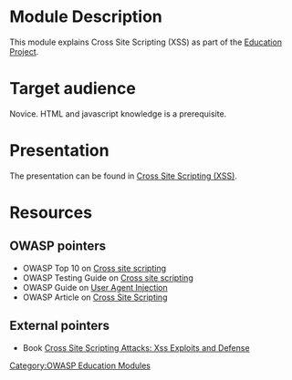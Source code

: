 # Module Description

This module explains Cross Site Scripting (XSS) as part of the
[Education Project](:Category:OWASP_Education_Project "wikilink").

# Target audience

Novice. HTML and javascript knowledge is a prerequisite.

# Presentation

The presentation can be found in [Cross Site Scripting
(XSS)](:Image:Module_Cross_Site_Scripting_\(XSS\).ppt "wikilink").

# Resources

## OWASP pointers

  - OWASP Top 10 on [Cross site
    scripting](Top_10_2007-Cross_Site_Scripting "wikilink")
  - OWASP Testing Guide on [Cross site
    scripting](Testing_for_Cross_site_scripting "wikilink")
  - OWASP Guide on [User Agent
    Injection](Interpreter_Injection#User_Agent_Injection "wikilink")
  - OWASP Article on [Cross Site
    Scripting](Cross_Site_Scripting "wikilink")

## External pointers

  - Book [Cross Site Scripting Attacks: Xss Exploits and
    Defense](http://www.amazon.com/Cross-Site-Scripting-Attacks-Exploits/dp/1597491543)

[Category:OWASP Education
Modules](Category:OWASP_Education_Modules "wikilink")